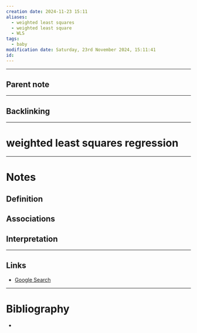 ```yaml
---
creation date: 2024-11-23 15:11
aliases:
  - weighted least squares
  - weighted least square
  - WLS
tags:
  - baby
modification date: Saturday, 23rd November 2024, 15:11:41
id:
---
```

---

## Parent note
---
## Backlinking


---
# weighted least squares regression


---
# Notes

## Definition

## Associations

## Interpretation

---
## Links
- [Google Search](https://www.google.com/search?q=weighted+least+squares+regression)

---
# Bibliography
+ 